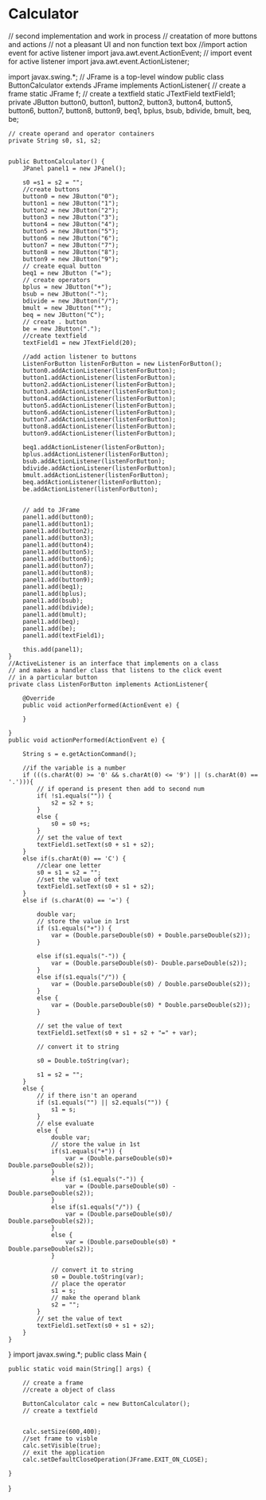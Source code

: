 # Calculator
// second implementation and work in process
// creatation of more buttons and actions 
// not a pleasant UI and non function text box
//import action event for active listener
import java.awt.event.ActionEvent;
// import event for active listener
import java.awt.event.ActionListener;

import javax.swing.*;
// JFrame is a top-level window
public class ButtonCalculator extends JFrame implements ActionListener{
	// create a frame
	static JFrame f;
	// create a textfield
	static JTextField textField1;
	private JButton button0, button1, button2, button3, button4,
	button5, button6, button7, button8, button9, beq1, bplus,
	bsub, bdivide, bmult, beq, be;
	
	// create operand and operator containers
	private String s0, s1, s2;
	
	
	public ButtonCalculator() {
		JPanel panel1 = new JPanel();
		
		s0 =s1 = s2 = "";
		//create buttons
		button0 = new JButton("0");
		button1 = new JButton("1");
		button2 = new JButton("2");
		button3 = new JButton("3");
		button4 = new JButton("4");
		button5 = new JButton("5");
		button6 = new JButton("6");
		button7 = new JButton("7");
		button8 = new JButton("8");
		button9 = new JButton("9");
		// create equal button
		beq1 = new JButton ("=");
		// create operators
		bplus = new JButton("+");
		bsub = new JButton("-");
		bdivide = new JButton("/");
		bmult = new JButton("*");
		beq = new JButton("C");
		// create . button
		be = new JButton(".");
		//create textfield
		textField1 = new JTextField(20);
		
		//add action listener to buttons
		ListenForButton listenForButton = new ListenForButton();
		button0.addActionListener(listenForButton);
		button1.addActionListener(listenForButton);
		button2.addActionListener(listenForButton);
		button3.addActionListener(listenForButton);
		button4.addActionListener(listenForButton);
		button5.addActionListener(listenForButton);
		button6.addActionListener(listenForButton);
		button7.addActionListener(listenForButton);
		button8.addActionListener(listenForButton);
		button9.addActionListener(listenForButton);
		
		beq1.addActionListener(listenForButton);
		bplus.addActionListener(listenForButton);
		bsub.addActionListener(listenForButton);
		bdivide.addActionListener(listenForButton);
		bmult.addActionListener(listenForButton);
		beq.addActionListener(listenForButton);
		be.addActionListener(listenForButton);
		
	
		// add to JFrame
		panel1.add(button0);
		panel1.add(button1);
		panel1.add(button2);
		panel1.add(button3);
		panel1.add(button4);
		panel1.add(button5);
		panel1.add(button6);
		panel1.add(button7);
		panel1.add(button8);
		panel1.add(button9);
		panel1.add(beq1);
		panel1.add(bplus);
		panel1.add(bsub);
		panel1.add(bdivide);
		panel1.add(bmult);
		panel1.add(beq);
		panel1.add(be);
		panel1.add(textField1);
		
		this.add(panel1);
	}
	//ActiveListener is an interface that implements on a class
	// and makes a handler class that listens to the click event
	// in a particular button
	private class ListenForButton implements ActionListener{
		
		@Override
		public void actionPerformed(ActionEvent e) {
			
		}
		
	}
	public void actionPerformed(ActionEvent e) {
		
		String s = e.getActionCommand();
		
		//if the variable is a number
		if (((s.charAt(0) >= '0' && s.charAt(0) <= '9') || (s.charAt(0) == '.'))){
			// if operand is present then add to second num
			if( !s1.equals("")) {
				s2 = s2 + s;
			}
			else {
				s0 = s0 +s;
			}
			// set the value of text
			textField1.setText(s0 + s1 + s2);
		}
		else if(s.charAt(0) == 'C') {
			//clear one letter
			s0 = s1 = s2 = "";
			//set the value of text
			textField1.setText(s0 + s1 + s2);
		}
		else if (s.charAt(0) == '=') {
			
			double var;
			// store the value in 1rst
			if (s1.equals("+")) {
				var = (Double.parseDouble(s0) + Double.parseDouble(s2));
			}
			
			else if(s1.equals("-")) {
				var = (Double.parseDouble(s0)- Double.parseDouble(s2));
			}
			else if(s1.equals("/")) {
				var = (Double.parseDouble(s0) / Double.parseDouble(s2));
			}
			else {
				var = (Double.parseDouble(s0) * Double.parseDouble(s2));
			}
			
			// set the value of text
			textField1.setText(s0 + s1 + s2 + "=" + var);
			
			// convert it to string
			
			s0 = Double.toString(var);
			
			s1 = s2 = "";
		}
		else {
			// if there isn't an operand
			if (s1.equals("") || s2.equals("")) {
				s1 = s;
			}
			// else evaluate
			else {
				double var;
				// store the value in 1st
				if(s1.equals("+")) {
					var = (Double.parseDouble(s0)+ Double.parseDouble(s2));
				}
				else if (s1.equals("-")) {
					var = (Double.parseDouble(s0) - Double.parseDouble(s2));
				}
				else if(s1.equals("/")) {
					var = (Double.parseDouble(s0)/ Double.parseDouble(s2));
				}
				else {
					var = (Double.parseDouble(s0) * Double.parseDouble(s2));
				}
				
				// convert it to string
				s0 = Double.toString(var);
				// place the operator
				s1 = s;
				// make the operand blank
				s2 = "";
			}
			// set the value of text
			textField1.setText(s0 + s1 + s2);
		}
	}
}
import javax.swing.*;
public class Main {

	public static void main(String[] args) {
		
		// create a frame
		//create a object of class
		
		ButtonCalculator calc = new ButtonCalculator();
		// create a textfield
		
		
		calc.setSize(600,400);
		//set frame to visble
		calc.setVisible(true);
		// exit the application
		calc.setDefaultCloseOperation(JFrame.EXIT_ON_CLOSE);
		
	}

}
